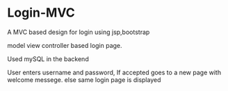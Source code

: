 # Login-MVC
A MVC based design for login using jsp,bootstrap

model view controller based login page.

Used mySQL in the backend

User enters username and password,
If accepted goes to a new page with welcome messege.
else same login page is displayed
